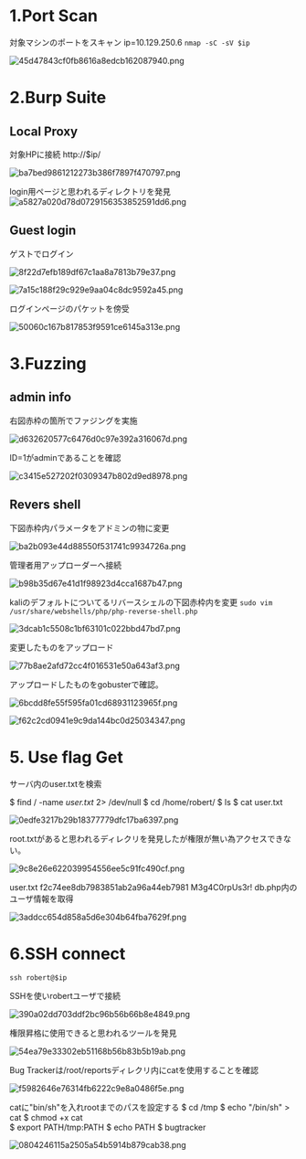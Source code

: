 # 1.Port Scan 
対象マシンのポートをスキャン
ip=10.129.250.6
`nmap -sC -sV $ip`

![45d47843cf0fb8616a8edcb162087940.png](../_resources/45d47843cf0fb8616a8edcb162087940.png)

# 2.Burp Suite

## Local Proxy
対象HPに接続
http://$ip/

![ba7bed9861212273b386f7897f470797.png](../_resources/ba7bed9861212273b386f7897f470797.png)

login用ページと思われるディレクトリを発見
![a5827a020d78d0729156353852591dd6.png](../_resources/a5827a020d78d0729156353852591dd6.png)

## Guest login
ゲストでログイン

![8f22d7efb189df67c1aa8a7813b79e37.png](../_resources/8f22d7efb189df67c1aa8a7813b79e37.png)

![7a15c188f29c929e9aa04c8dc9592a45.png](../_resources/7a15c188f29c929e9aa04c8dc9592a45.png)

ログインページのパケットを傍受

![50060c167b817853f9591ce6145a313e.png](../_resources/50060c167b817853f9591ce6145a313e.png)

# 3.Fuzzing
## admin info
右図赤枠の箇所でファジングを実施

![d632620577c6476d0c97e392a316067d.png](../_resources/d632620577c6476d0c97e392a316067d.png)

ID=1がadminであることを確認

![c3415e527202f0309347b802d9ed8978.png](../_resources/c3415e527202f0309347b802d9ed8978.png)


## Revers shell
下図赤枠内パラメータをアドミンの物に変更

![ba2b093e44d88550f531741c9934726a.png](../_resources/ba2b093e44d88550f531741c9934726a.png)

管理者用アップローダーへ接続

![b98b35d67e41d1f98923d4cca1687b47.png](../_resources/b98b35d67e41d1f98923d4cca1687b47.png)

kaliのデフォルトについてるリバースシェルの下図赤枠内を変更
`sudo vim /usr/share/webshells/php/php-reverse-shell.php`

![3dcab1c5508c1bf63101c022bbd47bd7.png](../_resources/3dcab1c5508c1bf63101c022bbd47bd7.png)

変更したものをアップロード

![77b8ae2afd72cc4f016531e50a643af3.png](../_resources/77b8ae2afd72cc4f016531e50a643af3.png)

アップロードしたものをgobusterで確認。

![6bcdd8fe55f595fa01cd68931123965f.png](../_resources/6bcdd8fe55f595fa01cd68931123965f.png)


![f62c2cd0941e9c9da144bc0d25034347.png](../_resources/f62c2cd0941e9c9da144bc0d25034347.png)

# 5. Use flag Get
サーバ内のuser.txtを検索

$ find / -name *user.txt* 2> /dev/null
$ cd /home/robert/
$ ls
$ cat user.txt

![0edfe3217b29b18377779dfc17ba6397.png](../_resources/0edfe3217b29b18377779dfc17ba6397.png)

root.txtがあると思われるディレクリを発見したが権限が無い為アクセスできない。

![9c8e26e622039954556ee5c91fc490cf.png](../_resources/9c8e26e622039954556ee5c91fc490cf.png)

user.txt
f2c74ee8db7983851ab2a96a44eb7981
M3g4C0rpUs3r!
db.php内のユーザ情報を取得

![3addcc654d858a5d6e304b64fba7629f.png](../_resources/3addcc654d858a5d6e304b64fba7629f.png)


# 6.SSH connect
 `ssh robert@$ip`
 
 SSHを使いrobertユーザで接続
 
 ![390a02dd703ddf2bc96b56b66b8e4849.png](../_resources/390a02dd703ddf2bc96b56b66b8e4849.png)

権限昇格に使用できると思われるツールを発見

![54ea79e33302eb51168b56b83b5b19ab.png](../_resources/54ea79e33302eb51168b56b83b5b19ab.png)

Bug Trackerは/root/reportsディレクリ内にcatを使用することを確認

![f5982646e76314fb6222c9e8a0486f5e.png](../_resources/f5982646e76314fb6222c9e8a0486f5e.png)

catに"bin/sh"を入れrootまでのパスを設定する
$ cd /tmp
$ echo "/bin/sh" > cat
$ chmod +x cat  
$ export PATH/tmp:PATH
$ echo PATH
$ bugtracker

![0804246115a2505a54b5914b879cab38.png](../_resources/0804246115a2505a54b5914b879cab38.png)